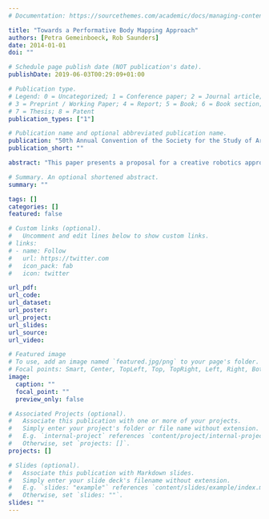 ```yaml
---
# Documentation: https://sourcethemes.com/academic/docs/managing-content/

title: "Towards a Performative Body Mapping Approach"
authors: [Petra Gemeinboeck, Rob Saunders]
date: 2014-01-01
doi: ""

# Schedule page publish date (NOT publication's date).
publishDate: 2019-06-03T00:29:09+01:00

# Publication type.
# Legend: 0 = Uncategorized; 1 = Conference paper; 2 = Journal article;
# 3 = Preprint / Working Paper; 4 = Report; 5 = Book; 6 = Book section;
# 7 = Thesis; 8 = Patent
publication_types: ["1"]

# Publication name and optional abbreviated publication name.
publication: "50th Annual Convention of the Society for the Study of Artificial Intelligence and the Simulation of Behaviour (AISB 2014), London"
publication_short: ""

abstract: "This paper presents a proposal for a creative robotics approach to human-robot interaction. The ‘Performative Body Mapping’ method exploits the expertise of artists and performers to imagining novel robot morphologies and movements. The proposed approach describes a mapping method between human and robot bodies, which supports the learning of socially meaningful interactions through imitation."

# Summary. An optional shortened abstract.
summary: ""

tags: []
categories: []
featured: false

# Custom links (optional).
#   Uncomment and edit lines below to show custom links.
# links:
# - name: Follow
#   url: https://twitter.com
#   icon_pack: fab
#   icon: twitter

url_pdf:
url_code:
url_dataset:
url_poster:
url_project:
url_slides:
url_source:
url_video:

# Featured image
# To use, add an image named `featured.jpg/png` to your page's folder. 
# Focal points: Smart, Center, TopLeft, Top, TopRight, Left, Right, BottomLeft, Bottom, BottomRight.
image:
  caption: ""
  focal_point: ""
  preview_only: false

# Associated Projects (optional).
#   Associate this publication with one or more of your projects.
#   Simply enter your project's folder or file name without extension.
#   E.g. `internal-project` references `content/project/internal-project/index.md`.
#   Otherwise, set `projects: []`.
projects: []

# Slides (optional).
#   Associate this publication with Markdown slides.
#   Simply enter your slide deck's filename without extension.
#   E.g. `slides: "example"` references `content/slides/example/index.md`.
#   Otherwise, set `slides: ""`.
slides: ""
---
```

